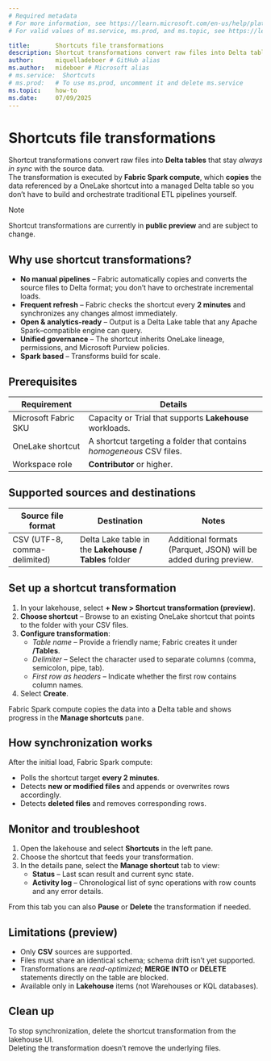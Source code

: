 ```yaml
---
# Required metadata
# For more information, see https://learn.microsoft.com/en-us/help/platform/learn-editor-add-metadata
# For valid values of ms.service, ms.prod, and ms.topic, see https://learn.microsoft.com/en-us/help/platform/metadata-taxonomies

title:       Shortcuts file transformations
description: Shortcut transformations convert raw files into Delta tables that stay always in sync with the source data.  
author:      miquelladeboer # GitHub alias
ms.author:   mideboer # Microsoft alias
# ms.service:  Shortcuts
# ms.prod:   # To use ms.prod, uncomment it and delete ms.service
ms.topic:    how-to
ms.date:     07/09/2025
---
```


# Shortcuts file transformations

Shortcut transformations convert raw files into **Delta tables** that stay _always in sync_ with the source data.  
The transformation is executed by **Fabric Spark compute**, which **copies** the data referenced by a OneLake shortcut into a managed Delta table so you don’t have to build and orchestrate traditional ETL pipelines yourself.

> [!NOTE]  
> Shortcut transformations are currently in **public preview** and are subject to change.

## Why use shortcut transformations?

* **No manual pipelines** – Fabric automatically copies and converts the source files to Delta format; you don’t have to orchestrate incremental loads.  
* **Frequent refresh** – Fabric checks the shortcut every **2 minutes** and synchronizes any changes almost immediately.  
* **Open & analytics-ready** – Output is a Delta Lake table that any Apache Spark–compatible engine can query.  
* **Unified governance** – The shortcut inherits OneLake lineage, permissions, and Microsoft Purview policies.
* **Spark based** – Transforms build for scale. 

## Prerequisites

| Requirement | Details |
|-------------|---------|
| Microsoft Fabric SKU | Capacity or Trial that supports **Lakehouse** workloads. |
| OneLake shortcut | A shortcut targeting a folder that contains _homogeneous_ CSV files. |
| Workspace role | **Contributor** or higher. |


## Supported sources and destinations

| Source file format | Destination | Notes |
|--------------------|-------------|-------|
| CSV (UTF-8, comma-delimited) | Delta Lake table in the **Lakehouse / Tables** folder | Additional formats (Parquet, JSON) will be added during preview. |

## Set up a shortcut transformation

1. In your lakehouse, select **+ New > Shortcut transformation (preview)**.  
2. **Choose shortcut** – Browse to an existing OneLake shortcut that points to the folder with your CSV files.  
3. **Configure transformation**:  
   - *Table name* – Provide a friendly name; Fabric creates it under **/Tables**.  
   - *Delimiter* – Select the character used to separate columns (comma, semicolon, pipe, tab).  
   - *First row as headers* – Indicate whether the first row contains column names.  
4. Select **Create**.

Fabric Spark compute copies the data into a Delta table and shows progress in the **Manage shortcuts** pane.

## How synchronization works

After the initial load, Fabric Spark compute:

* Polls the shortcut target **every 2 minutes**.  
* Detects **new or modified files** and appends or overwrites rows accordingly.  
* Detects **deleted files** and removes corresponding rows.  

## Monitor and troubleshoot

1. Open the lakehouse and select **Shortcuts** in the left pane.  
2. Choose the shortcut that feeds your transformation.  
3. In the details pane, select the **Manage shortcut** tab to view:  
   * **Status** – Last scan result and current sync state.  
   * **Activity log** – Chronological list of sync operations with row counts and any error details.  

From this tab you can also **Pause** or **Delete** the transformation if needed.

## Limitations (preview)

* Only **CSV** sources are supported.  
* Files must share an identical schema; schema drift isn’t yet supported.  
* Transformations are _read-optimized_; **MERGE INTO** or **DELETE** statements directly on the table are blocked.  
* Available only in **Lakehouse** items (not Warehouses or KQL databases).  

## Clean up

To stop synchronization, delete the shortcut transformation from the lakehouse UI.  
Deleting the transformation doesn’t remove the underlying files.
